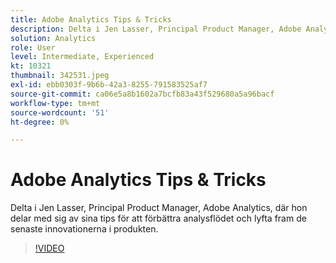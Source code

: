 ```yaml
---
title: Adobe Analytics Tips & Tricks
description: Delta i Jen Lasser, Principal Product Manager, Adobe Analytics, som ger tips om hur du kan förbättra analysarbetsflödet och lyfta fram de senaste innovationerna
solution: Analytics
role: User
level: Intermediate, Experienced
kt: 10321
thumbnail: 342531.jpeg
exl-id: ebb0303f-9b6b-42a3-8255-791583525af7
source-git-commit: ca06e5a8b1602a7bcfb83a43f529680a5a96bacf
workflow-type: tm+mt
source-wordcount: '51'
ht-degree: 0%

---
```


# Adobe Analytics Tips &amp; Tricks

Delta i Jen Lasser, Principal Product Manager, Adobe Analytics, där hon delar med sig av sina tips för att förbättra analysflödet och lyfta fram de senaste innovationerna i produkten.

>[!VIDEO](https://video.tv.adobe.com/v/342531/?quality=12&learn=on)
